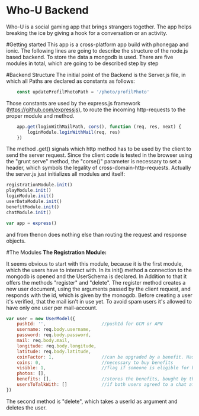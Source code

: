Who-U Backend
=====
Who-U is a social gaming app that brings strangers together. 
The app helps breaking the ice by giving a hook for a conversation or an activity.

#Getting started
This app is a cross-platform app build with phonegap and ionic.
The following lines are going to describe the structure of the node.js based backend. To store the data a mongodb is used. There are five modules in total, which are going to be described step by step

#Backend Structure
The initial point of the Backend is the Server.js file, in which all Paths are declared as constants as follows:

```js
    const updateProfilPhotoPath = '/photo/profilPhoto'
````

Those constants are used by the express.js framework (https://github.com/expressjs), to route the incoming http-requests to the proper module and method.

```js
    app.get(loginWithMailPath, cors(), function (req, res, next) {
        loginModule.loginWithMail(req, res)
    })
````

The method .get() signals which http method has to be used by the client to send the server request. Since the client code is tested in the browser using the "grunt serve" method, the "corse()" parameter is necessary to set a header, which symbols the legality of cross-domain-http-requests.
Actually the server.js just initializes all modules and itself:

```js
registrationModule.init()
playModule.init()
loginModule.init()
userDataModule.init()
benefitModule.init()
chatModule.init()

var app = express()
````
and from thenon does nothing else than routing the request and response objects. 

#The Modules
**The Registration Module:**

It seems obvious to start with this module, because it is the first module, which the users have to interact with. In its init() method a connection to the mongodb is opened and the UserSchema is declared. In Addition to that it offers the methods "register" and "delete".
The register method creates a new user document, using the arguments passed by the client request, and responds with the id, which is given by the monogdb. Before creating a user it's verified, that the mail isn't in use yet. To avoid spam users it's allowed to have only one user per mail-account.

```js
var user = new UserModel({
    pushId: '',                     //pushId for GCM or APN
    username: req.body.username,
    password: req.body.password,
    mail: req.body.mail,
    longitude: req.body.longitude,
    latitude: req.body.latitude,
    coinFactor: 1,                  //can be upgraded by a benefit. Has influence on how many coins the user get for                                       playing
    coins: 0,                       //necessary to buy benefits
    visible: 1,                     //flag if someone is eligible for being found by play-algorithm
    photos: [],
    benefits: [],                   //stores the benefits, bought by the user
    usersToTalkWith: []             //if both users agreed to a chat after playing, a contact is stored here
})
```

The second method is "delete", which takes a userId as argument and deletes the user.
